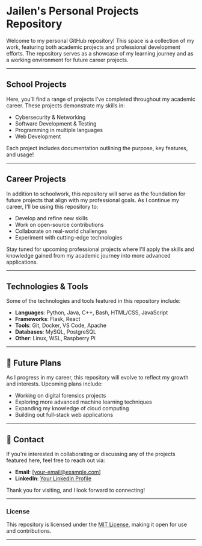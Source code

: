 # Jailen's Personal Projects Repository

Welcome to my personal GitHub repository! This space is a collection of my work, featuring both academic projects and professional development efforts. The repository serves as a showcase of my learning journey and as a working environment for future career projects.

---

## **School Projects**
Here, you'll find a range of projects I’ve completed throughout my academic career. These projects demonstrate my skills in:
- Cybersecurity & Networking
- Software Development & Testing
- Programming in multiple languages
- Web Development

Each project includes  documentation outlining the purpose, key features, and usage!

---

## **Career Projects**
In addition to schoolwork, this repository will serve as the foundation for future projects that align with my professional goals. As I continue my career, I'll be using this repository to:
- Develop and refine new skills
- Work on open-source contributions
- Collaborate on real-world challenges
- Experiment with cutting-edge technologies

Stay tuned for upcoming professional projects where I'll apply the skills and knowledge gained from my academic journey into more advanced applications.

---

## **Technologies & Tools**
Some of the technologies and tools featured in this repository include:
- **Languages**: Python, Java, C++, Bash, HTML/CSS, JavaScript
- **Frameworks**: Flask, React
- **Tools**: Git, Docker, VS Code, Apache
- **Databases**: MySQL, PostgreSQL
- **Other**: Linux, WSL, Raspberry Pi

---

## 📝 **Future Plans**
As I progress in my career, this repository will evolve to reflect my growth and interests. Upcoming plans include:
- Working on digital forensics projects
- Exploring more advanced machine learning techniques
- Expanding my knowledge of cloud computing
- Building out full-stack web applications

---

## 📩 **Contact**
If you're interested in collaborating or discussing any of the projects featured here, feel free to reach out via:
- **Email**: [your-email@example.com]
- **LinkedIn**: [Your LinkedIn Profile](https://linkedin.com/in/your-profile)

Thank you for visiting, and I look forward to connecting!

---

### License
This repository is licensed under the [MIT License](LICENSE), making it open for use and contributions.

---
